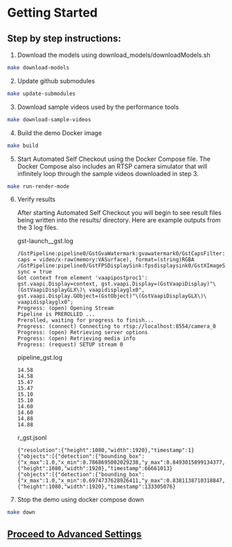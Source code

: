 # Getting Started

## Step by step instructions:

1. Download the models using download_models/downloadModels.sh
```bash
make download-models
```

2. Update github submodules
```bash
make update-submodules
```

3. Download sample videos used by the performance tools
```bash
make download-sample-videos
```

4. Build the demo Docker image
```bash
make build
```

5. Start Automated Self Checkout using the Docker Compose file. The Docker Compose also includes an RTSP camera simulator that will infinitely loop through the sample videos downloaded in step 3.
```bash
make run-render-mode
```

6. Verify results

    After starting Automated Self Checkout you will begin to see result files being written into the results/ directory. Here are example outputs from the 3 log files.

    gst-launch_<time>_gst.log
    ```
    /GstPipeline:pipeline0/GstGvaWatermark:gvawatermark0/GstCapsFilter:capsfilter1: caps = video/x-raw(memory:VASurface), format=(string)RGBA
    /GstPipeline:pipeline0/GstFPSDisplaySink:fpsdisplaysink0/GstXImageSink:ximagesink0: sync = true
    Got context from element 'vaapipostproc1': gst.vaapi.Display=context, gst.vaapi.Display=(GstVaapiDisplay)"\(GstVaapiDisplayGLX\)\ vaapidisplayglx0", gst.vaapi.Display.GObject=(GstObject)"\(GstVaapiDisplayGLX\)\ vaapidisplayglx0";
    Progress: (open) Opening Stream
    Pipeline is PREROLLED ...
    Prerolled, waiting for progress to finish...
    Progress: (connect) Connecting to rtsp://localhost:8554/camera_0
    Progress: (open) Retrieving server options
    Progress: (open) Retrieving media info
    Progress: (request) SETUP stream 0
    ```

    pipeline<time>_gst.log
    ```
    14.58
    14.58
    15.47
    15.47
    15.10
    15.10
    14.60
    14.60
    14.88
    14.88
    ```

    r<time>_gst.jsonl
    ```
    {"resolution":{"height":1080,"width":1920},"timestamp":1}
    {"objects":[{"detection":{"bounding_box":{"x_max":1.0,"x_min":0.7868695002029238,"y_max":0.8493015899134377,"y_min":0.4422388975124676},"confidence":0.7139435410499573,"label":"person","label_id":0},"h":440,"region_id":486,"roi_type":"person","w":409,"x":1511,"y":478}],"resolution":{"height":1080,"width":1920},"timestamp":66661013}
    {"objects":[{"detection":{"bounding_box":{"x_max":1.0,"x_min":0.6974737628926411,"y_max":0.8381138710318847,"y_min":0.44749696271196093},"confidence":0.7188630104064941,"label":"person","label_id":0},"h":422,"region_id":576,"roi_type":"person","w":581,"x":1339,"y":483}],"resolution":{"height":1080,"width":1920},"timestamp":133305076}
    ```

7. Stop the demo using docker compose down
```bash
make down
```

## [Proceed to Advanced Settings](advanced.md)

